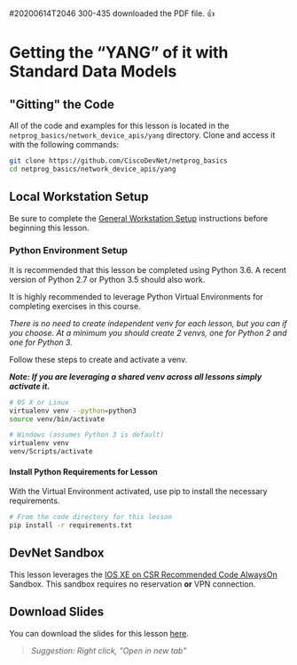 #20200614T2046 300-435 downloaded the PDF file.  👍
#  
# Getting the “YANG” of it with Standard Data Models

## "Gitting" the Code
All of the code and examples for this lesson is located in the `netprog_basics/network_device_apis/yang` directory.  Clone and access it with the following commands: 

```bash
git clone https://github.com/CiscoDevNet/netprog_basics
cd netprog_basics/network_device_apis/yang
```

## Local Workstation Setup
Be sure to complete the [General Workstation Setup](https://github.com/CiscoDevNet/netprog_basics/blob/master/readme_resources/workstation_setup.md) instructions before beginning this lesson.  

### Python Environment Setup 
It is recommended that this lesson be completed using Python 3.6.  A recent version of Python 2.7 or Python 3.5 should also work.  

It is highly recommended to leverage Python Virtual Environments for completing exercises in this course.  

*There is no need to create independent venv for each lesson, but you can if you choose.  At a minimum you should create 2 venvs, one for Python 2 and one for Python 3.*  

Follow these steps to create and activate a venv.  

***Note: If you are leveraging a shared venv across all lessons simply activate it.***

```bash
# OS X or Linux 
virtualenv venv --python=python3
source venv/bin/activate
```

```bash
# Windows (assumes Python 3 is default)
virtualenv venv 
venv/Scripts/activate 
```

#### Install Python Requirements for Lesson 
With the Virtual Environment activated, use pip to install the necessary requirements.  

```bash
# From the code directory for this lesson
pip install -r requirements.txt
```

## DevNet Sandbox
This lesson leverages the [IOS XE on CSR Recommended Code AlwaysOn](https://devnetsandbox.cisco.com/RM/Diagram/Index/27d9747a-db48-4565-8d44-df318fce37ad?diagramType=Topology) Sandbox.  This sandbox requires no reservation **or** VPN connection.  

## Download Slides

You can download the slides for this lesson [here](https://developer.cisco.com/fileMedia/download/65078461-ac9c-33ee-841e-f1c37c68e81d). 

> *Suggestion: Right click, "Open in new tab"*
